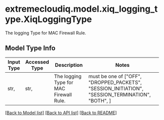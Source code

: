 # extremecloudiq.model.xiq_logging_type.XiqLoggingType

The logging Type for MAC Firewall Rule.

## Model Type Info
Input Type | Accessed Type | Description | Notes
------------ | ------------- | ------------- | -------------
str,  | str,  | The logging Type for MAC Firewall Rule. | must be one of ["OFF", "DROPPED_PACKETS", "SESSION_INITIATION", "SESSION_TERMINATION", "BOTH", ] 

[[Back to Model list]](../../README.md#documentation-for-models) [[Back to API list]](../../README.md#documentation-for-api-endpoints) [[Back to README]](../../README.md)

